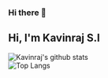 ### Hi there 👋

<!--
**kavinrajsi/kavinrajsi** is a ✨ _special_ ✨ repository because its `README.md` (this file) appears on your GitHub profile.

Here are some ideas to get you started:

- 🔭 I’m currently working on ...
- 🌱 I’m currently learning ...
- 👯 I’m looking to collaborate on ...
- 🤔 I’m looking for help with ...
- 💬 Ask me about ...
- 📫 How to reach me: ...
- 😄 Pronouns: ...
- ⚡ Fun fact: ...
-->
 ## Hi, I'm Kavinraj S.I
![Kavinraj's github stats](https://github-readme-stats.vercel.app/api?username=kavinrajsi&count_private=truea&show_icons=true&theme=radical)
<br>
![Top Langs](https://github-readme-stats.vercel.app/api/top-langs/?username=kavinrajsi)
